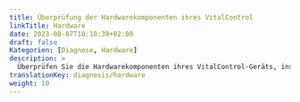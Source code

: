 ```yaml
---
title: Überprüfung der Hardwarekomponenten ihres VitalControl
linkTitle: Hardware
date: 2023-08-07T10:10:39+02:00
draft: false
Kategorien: [Diagnose, Hardware]
description: >
  Überprüfen Sie die Hardwarekomponenten ihres VitalControl-Geräts, insbesondere beim Verdacht auf einen Hardwaredefekt.
translationKey: diagnosis/hardware
weight: 10
---
```

